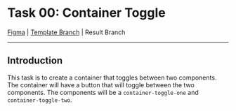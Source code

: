# Task 00: Container Toggle

[Figma](https://www.figma.com/design/tSHAY7WMo8onpovkaCXFIT/T4G-Support?node-id=1-12&t=744kPGPBnPomcx3G-4) | [Template Branch](https://github.com/JosChavz/T4GSupport/tree/template/container-toggle) | Result Branch

---

## Introduction

This task is to create a container that toggles between two components. The container will have a button that will toggle between the two components. The components will be a `container-toggle-one` and `container-toggle-two`.
